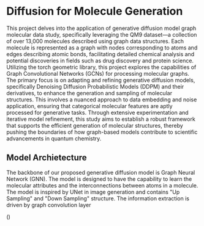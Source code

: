 # Diffusion for Molecule Generation

This project delves into the application of generative diffusion model graph molecular data study, specifically leveraging the QM9 dataset—a collection of over 13,000 molecules described using graph data structures. Each molecule is represented as a graph with nodes corresponding to atoms and edges describing atomic bonds, facilitating detailed chemical analysis and potential discoveries in fields such as drug discovery and protein science. Utilizing the torch geometric library, this project explores the capabilities of Graph Convolutional Networks (GCNs) for processing molecular graphs. The primary focus is on adapting and refining generative diffusion models, specifically Denoising Diffusion Probabilistic Models (DDPM) and their derivatives, to enhance the generation and sampling of molecular structures. This involves a nuanced approach to data embedding and noise application, ensuring that categorical molecular features are aptly processed for generative tasks. Through extensive experimentation and iterative model refinement, this study aims to establish a robust framework that supports the efficient generation of molecular structures, thereby pushing the boundaries of how graph-based models contribute to scientific advancements in quantum chemistry.


## Model Archietecture

The backbone of our proposed generative diffusion model is Graph Neural Network (GNN). The model is designed to have the capability to learn the molecular attributes and the interconnections between atoms in a molecule. The model is inspired by UNet in image generation and contains "Up Sampling" and "Down Sampling" structure. The information extraction is driven by graph convolution layer

()
